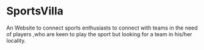 # SportsVilla
An Website to connect sports enthusiasts to connect with teams in the need of players ,who are keen to play the sport but looking for a team in his/her locality.
